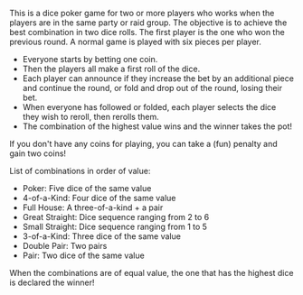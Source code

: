 This is a dice poker game for two or more players who works when the players are in the same party or raid group.
The objective is to achieve the best combination in two dice rolls. The first player is the one who won the previous round. A normal game is played with six pieces per player.

- Everyone starts by betting one coin.
- Then the players all make a first roll of the dice.
- Each player can announce if they increase the bet by an additional piece and continue the round, or fold and drop out of the round, losing their bet.
- When everyone has followed or folded, each player selects the dice they wish to reroll, then rerolls them.
- The combination of the highest value wins and the winner takes the pot!

If you don't have any coins for playing, you can take a (fun) penalty and gain two coins!

List of combinations in order of value:

- Poker: Five dice of the same value
- 4-of-a-Kind: Four dice of the same value
- Full House: A three-of-a-kind + a pair
- Great Straight: Dice sequence ranging from 2 to 6
- Small Straight: Dice sequence ranging from 1 to 5
- 3-of-a-Kind: Three dice of the same value
- Double Pair: Two pairs
- Pair: Two dice of the same value
 
When the combinations are of equal value, the one that has the highest dice is declared the winner!
